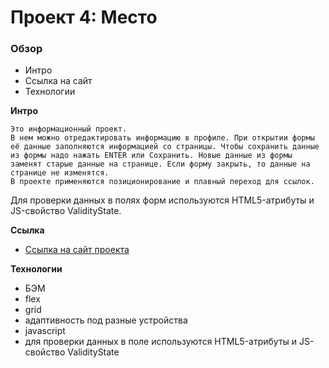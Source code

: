 # Проект 4: Место

### Обзор
* Интро
* Ссылка на сайт
* Технологии

**Интро**

    Это информационный проект.
    В нем можно отредактировать информацию в профиле. При открытии формы её данные заполняются информацией со страницы. Чтобы сохранить данные из формы надо нажать ENTER или Сохранить. Новые данные из формы заменят старые данные на странице. Если форму закрыть, то данные на странице не изменятся.
    В проекте применяются позиционирование и плавный переход для ссылок.
  Для проверки данных в полях форм используются HTML5-атрибуты и JS-свойство ValidityState.

**Ссылка**

* [Ссылка на сайт проекта](https://sunlight-nadezhda.github.io/mesto/index.html)

**Технологии**

* БЭМ
* flex
* grid
* адаптивность под разные устройства
* javascript
* для проверки данных в поле используются HTML5-атрибуты и JS-свойство ValidityState
